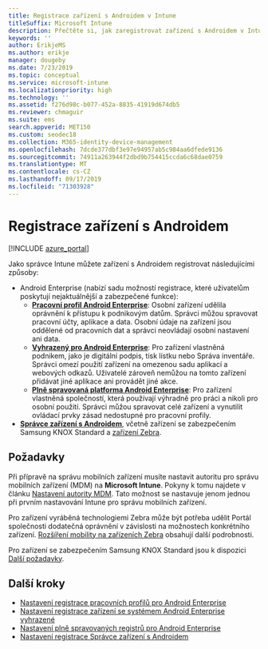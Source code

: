 ```yaml
---
title: Registrace zařízení s Androidem v Intune
titleSuffix: Microsoft Intune
description: Přečtěte si, jak zaregistrovat zařízení s Androidem v Intune.
keywords: ''
author: ErikjeMS
ms.author: erikje
manager: dougeby
ms.date: 7/23/2019
ms.topic: conceptual
ms.service: microsoft-intune
ms.localizationpriority: high
ms.technology: ''
ms.assetid: f276d98c-b077-452a-8835-41919d674db5
ms.reviewer: chmaguir
ms.suite: ems
search.appverid: MET150
ms.custom: seodec18
ms.collection: M365-identity-device-management
ms.openlocfilehash: 7dcde377dbf3e97e94957ab5c984aa6dfede9136
ms.sourcegitcommit: 74911a263944f2dbd9b754415ccda6c68dae0759
ms.translationtype: MT
ms.contentlocale: cs-CZ
ms.lasthandoff: 09/17/2019
ms.locfileid: "71303928"
---
```

# <a name="enroll-android-devices"></a>Registrace zařízení s Androidem

[!INCLUDE [azure_portal](./includes/azure_portal.md)]

Jako správce Intune můžete zařízení s Androidem registrovat následujícími způsoby:
- Android Enterprise (nabízí sadu možností registrace, které uživatelům poskytují nejaktuálnější a zabezpečené funkce):
    - [**Pracovní profil Android Enterprise**](android-work-profile-enroll.md): Osobní zařízení udělila oprávnění k přístupu k podnikovým datům. Správci můžou spravovat pracovní účty, aplikace a data. Osobní údaje na zařízení jsou oddělené od pracovních dat a správci neovládají osobní nastavení ani data. 
    - [**Vyhrazený pro Android Enterprise**](android-kiosk-enroll.md): Pro zařízení vlastněná podnikem, jako je digitální podpis, tisk lístku nebo Správa inventáře. Správci omezí použití zařízení na omezenou sadu aplikací a webových odkazů. Uživatelé zároveň nemůžou na tomto zařízení přidávat jiné aplikace ani provádět jiné akce.
    - [**Plně spravovaná platforma Android Enterprise**](android-fully-managed-enroll.md): Pro zařízení vlastněná společností, která používají výhradně pro práci a nikoli pro osobní použití. Správci můžou spravovat celé zařízení a vynutilit ovládací prvky zásad nedostupné pro pracovní profily. 
- [**Správce zařízení s Androidem**](android-enroll-device-administrator.md), včetně zařízení se zabezpečením Samsung KNOX Standard a [zařízení Zebra](android-zebra-mx-overview.md). 

## <a name="prerequisites"></a>Požadavky

Při přípravě na správu mobilních zařízení musíte nastavit autoritu pro správu mobilních zařízení (MDM) na **Microsoft Intune**. Pokyny k tomu najdete v článku [Nastavení autority MDM](mdm-authority-set.md). Tato možnost se nastavuje jenom jednou při prvním nastavování Intune pro správu mobilních zařízení.

Pro zařízení vyráběná technologiemi Zebra může být potřeba udělit Portál společnosti dodatečná oprávnění v závislosti na možnostech konkrétního zařízení. [Rozšíření mobility na zařízeních Zebra](android-zebra-mx-overview.md) obsahují další podrobnosti.

Pro zařízení se zabezpečením Samsung KNOX Standard jsou k dispozici [Další požadavky](android-samsung-knox-mobile-enroll.md).

## <a name="next-steps"></a>Další kroky

- [Nastavení registrace pracovních profilů pro Android Enterprise](android-work-profile-enroll.md)
- [Nastavení registrace zařízení se systémem Android Enterprise vyhrazené](android-kiosk-enroll.md)
- [Nastavení plně spravovaných registrů pro Android Enterprise](android-fully-managed-enroll.md)
- [Nastavení registrace Správce zařízení s Androidem](android-enroll-device-administrator.md)

